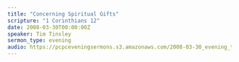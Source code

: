```yaml
---
title: "Concerning Spiritual Gifts"
scripture: "1 Corinthians 12"
date: 2008-03-30T00:00:00Z
speaker: Tim Tinsley
sermon_type: evening
audio: https://pcpceveningsermons.s3.amazonaws.com/2008-03-30_evening_tinsley.mp3 
---
```



